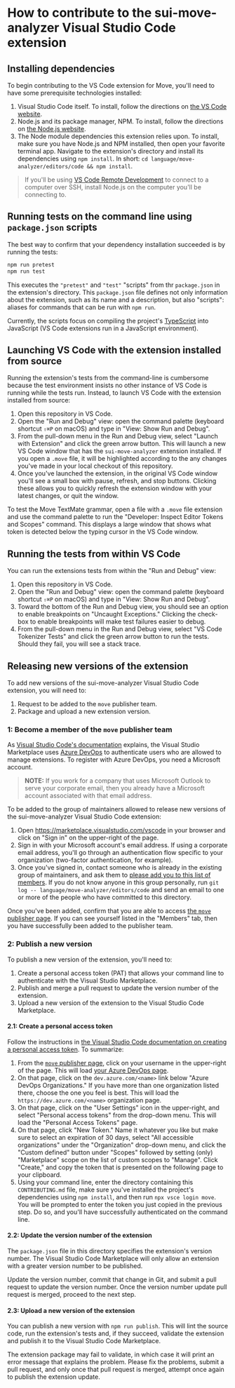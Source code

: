 # How to contribute to the sui-move-analyzer Visual Studio Code extension

## Installing dependencies

To begin contributing to the VS Code extension for Move, you'll need to have some prerequisite technologies installed:

1. Visual Studio Code itself. To install, follow the directions on [the VS Code website](https://code.visualstudio.com).
2. Node.js and its package manager, NPM. To install, follow the directions on [the Node.js website](https://nodejs.org/en/).
3. The Node module dependencies this extension relies upon. To install, make sure you have Node.js and NPM installed, then open your favorite terminal app. Navigate to the extension's directory and install its dependencies using `npm install`. In short: `cd language/move-analyzer/editors/code && npm install`.

> If you'll be using [VS Code Remote Development](https://code.visualstudio.com/docs/remote/remote-overview) to connect to a computer over SSH, install Node.js on the computer you'll be connecting to.

## Running tests on the command line using `package.json` scripts

The best way to confirm that your dependency installation succeeded is by running the tests:

```sh
npm run pretest
npm run test
```

This executes the `"pretest"` and `"test"` "scripts" from thr `package.json` in the extension's directory. This `package.json` file defines not only information about the extension, such as its name and a description, but also "scripts": aliases for commands that can be run with `npm run`.

Currently, the scripts focus on compiling the project's [TypeScript](https://www.typescriptlang.org) into JavaScript (VS Code extensions run in a JavaScript environment).

## Launching VS Code with the extension installed from source

Running the extension's tests from the command-line is cumbersome because the test environment insists no other instance of VS Code is running while the tests run. Instead, to launch VS Code with the extension installed from source:

1. Open this repository in VS Code.
2. Open the "Run and Debug" view: open the command palette (keyboard shortcut `⇧⌘P` on macOS) and type in "View: Show Run and Debug".
3. From the pull-down menu in the Run and Debug view, select "Launch with Extension" and click the green arrow button. This will launch a new VS Code window that has the `sui-move-analyzer` extension installed. If you open a `.move` file, it will be highlighted according to the any changes you've made in your local checkout of this repository.
4. Once you've launched the extension, in the original VS Code window you'll see a small box with pause, refresh, and stop buttons. Clicking these allows you to quickly refresh the extension window with your latest changes, or quit the window.

To test the Move TextMate grammar, open a file with a `.move` file extension and use the command palette to run the "Developer: Inspect Editor Tokens and Scopes" command. This displays a large window that shows what token is detected below the typing cursor in the VS Code window.

## Running the tests from within VS Code

You can run the extensions tests from within the "Run and Debug" view:

1. Open this repository in VS Code.
2. Open the "Run and Debug" view: open the command palette (keyboard shortcut `⇧⌘P` on macOS) and type in "View: Show Run and Debug".
3. Toward the bottom of the Run and Debug view, you should see an option to enable breakpoints on "Uncaught Exceptions." Clicking the check-box to enable breakpoints will make test failures easier to debug.
4. From the pull-down menu in the Run and Debug view, select "VS Code Tokenizer Tests" and click the green arrow button to run the tests. Should they fail, you will see a stack trace.

## Releasing new versions of the extension

To add new versions of the sui-move-analyzer Visual Studio Code extension, you will need to:

1. Request to be added to the `move` publisher team.
2. Package and upload a new extension version.

### 1: Become a member of the `move` publisher team

As [Visual Studio Code's documentation](https://code.visualstudio.com/api/working-with-extensions/publishing-extension) explains, the Visual Studio Marketplace  uses [Azure DevOps](https://azure.microsoft.com/services/devops/) to authenticate users who are allowed to manage extensions. To register with Azure DevOps, you need a Microsoft account.

> **NOTE:** If you work for a company that uses Microsoft Outlook to serve your corporate email, then you already have a Microsoft account associated with that email address.

To be added to the group of maintainers allowed to release new versions of the sui-move-analyzer Visual Studio Code extension:

1. Open https://marketplace.visualstudio.com/vscode in your browser and click on "Sign in" on the upper-right of the page.
2. Sign in with your Microsoft account's email address. If using a corporate email address, you'll go through an authentication flow specific to your organization (two-factor authentication, for example).
3. Once you've signed in, contact someone who is already in the existing group of maintainers, and ask them to [please add you to this list of members](https://marketplace.visualstudio.com/manage/publishers/move). If you do not know anyone in this group personally, run `git log -- language/move-analyzer/editors/code` and send an email to one or more of the people who have committed to this directory.

Once you've been added, confirm that you are able to access [the `move` publisher page](https://marketplace.visualstudio.com/manage/publishers/move). If you can see yourself listed in the "Members" tab, then you have successfully been added to the publisher team.

### 2: Publish a new version

To publish a new version of the extension, you'll need to:

1. Create a personal access token (PAT) that allows your command line to authenticate with the Visual Studio Marketplace.
2. Publish and merge a pull request to update the version number of the extension.
3. Upload a new version of the extension to the Visual Studio Code Marketplace.

#### 2.1: Create a personal access token

Follow the instructions in [the Visual Studio Code documentation on creating a personal access token](https://code.visualstudio.com/api/working-with-extensions/publishing-extension#get-a-personal-access-token). To summarize:

1. From the [`move` publisher page](https://marketplace.visualstudio.com/manage/publishers/move), click on your username in the upper-right of the page. This will load [your Azure DevOps page](https://aex.dev.azure.com/me).
2. On that page, click on the `dev.azure.com/<name>` link below "Azure DevOps Organizations." If you have more than one organization listed there, choose the one you feel is best. This will load the `https://dev.azure.com/<name>` organization page.
3. On that page, click on the "User Settings" icon in the upper-right, and select "Personal access tokens" from the drop-down menu. This will load the "Personal Access Tokens" page.
4. On that page, click "New Token." Name it whatever you like but make sure to select an expiration of 30 days, select "All accessible organizations" under the "Organization" drop-down menu, and click the "Custom defined" button under "Scopes" followed by setting (only) "Marketplace" scope on the list of custom scopes to "Manage". Click "Create," and copy the token that is presented on the following page to your clipboard.
5. Using your command line, enter the directory containing this `CONTRIBUTING.md` file, make sure you've installed the project's dependencies using `npm install`, and then run `npx vsce login move`. You will be prompted to enter the token you just copied in the previous step. Do so, and you'll have successfully authenticated on the command line.

#### 2.2: Update the version number of the extension

The `package.json` file in this directory specifies the extension's version number. The Visual Studio Code Marketplace will only allow an extension with a greater version number to be published.

Update the version number, commit that change in Git, and submit a pull request to update the version number. Once the version number update pull request is merged, proceed to the next step.

#### 2.3: Upload a new version of the extension

You can publish a new version with `npm run publish`. This will lint the source code, run the extension's tests and, if they succeed, validate the extension and publish it to the Visual Studio Code Marketplace.

The extension package may fail to validate, in which case it will print an error message that explains the problem. Please fix the problems, submit a pull request, and only once that pull request is merged, attempt once again to publish the extension update.
